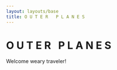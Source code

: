 ```yaml
---
layout: layouts/base
title: O U T E R   P L A N E S
---
```


# O U T E R &nbsp; P L A N E S

Welcome weary traveler!